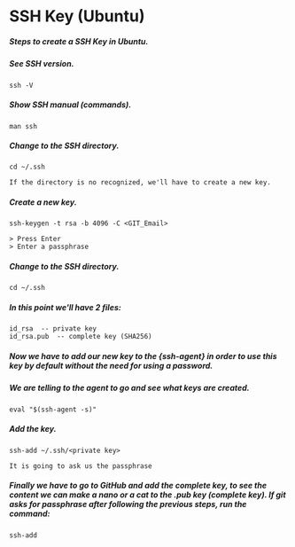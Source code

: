 # SSH Key (Ubuntu)

##### Steps to create a SSH Key in Ubuntu.

##### See SSH version.
```
ssh -V
```
##### Show SSH manual (commands).
```
man ssh
```
##### Change to the SSH directory.
```
cd ~/.ssh

If the directory is no recognized, we'll have to create a new key.
```
##### Create a new key.
```
ssh-keygen -t rsa -b 4096 -C <GIT_Email>

> Press Enter
> Enter a passphrase
```
##### Change to the SSH directory.
```
cd ~/.ssh
```

##### In this point we'll have 2 files:
```
id_rsa  -- private key
id_rsa.pub  -- complete key (SHA256)
```

##### Now we have to add our new key to the {ssh-agent} in order to use this key by default without the need for using a password.

##### We are telling to the agent to go and see what keys are created.
```
eval "$(ssh-agent -s)"
```

##### Add the key.
```
ssh-add ~/.ssh/<private key>

It is going to ask us the passphrase
```

##### Finally we have to go to GitHub and add the complete key, to see the content we can make a nano or a cat to the .pub key (complete key). If git asks for passphrase after following the previous steps, run the command:
```
ssh-add
```
